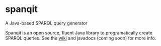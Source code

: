 spanqit
=======

A Java-based SPARQL query generator

Spanqit is an open source, fluent Java library to programatically create SPARQL queries. See the [wiki](https://github.com/anqit/spanqit/wiki) and javadocs (coming soon) for more info.
